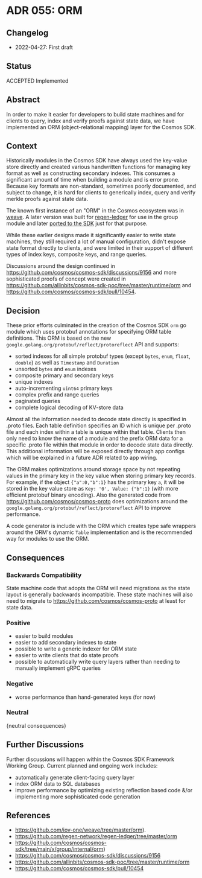 # ADR 055: ORM

## Changelog

* 2022-04-27: First draft

## Status

ACCEPTED Implemented

## Abstract

In order to make it easier for developers to build state machines and for clients to query, index and verify proofs
against state data, we have implemented an ORM (object-relational mapping) layer for the Cosmos SDK.

## Context

Historically modules in the Cosmos SDK have always used the key-value store directly and created various handwritten
functions for managing key format as well as constructing secondary indexes. This consumes a significant amount of
time when building a module and is error prone. Because key formats are non-standard, sometimes poorly documented,
and subject to change, it is hard for clients to generically index, query and verify merkle proofs against state data.

The known first instance of an "ORM" in the Cosmos ecosystem was in [weave](https://github.com/iov-one/weave/tree/master/orm).
A later version was built for [regen-ledger](https://github.com/regen-network/regen-ledger/tree/master/orm) for
use in the group module and later [ported to the SDK](https://github.com/cosmos/cosmos-sdk/tree/main/x/group/internal/orm)
just for that purpose.

While these earlier designs made it significantly easier to write state machines, they still required a lot of manual
configuration, didn't expose state format directly to clients, and were limited in their support of different types
of index keys, composite keys, and range queries.

Discussions around the design continued in https://github.com/cosmos/cosmos-sdk/discussions/9156 and more
sophisticated proofs of concept were created in https://github.com/allinbits/cosmos-sdk-poc/tree/master/runtime/orm
and https://github.com/cosmos/cosmos-sdk/pull/10454.

## Decision

These prior efforts culminated in the creation of the Cosmos SDK `orm` go module which uses protobuf annotations
for specifying ORM table definitions. This ORM is based on the new `google.golang.org/protobuf/reflect/protoreflect`
API and supports:
* sorted indexes for all simple protobuf types (except `bytes`, `enum`, `float`, `double`) as well as `Timestamp` and `Duration`
* unsorted `bytes` and `enum` indexes
* composite primary and secondary keys
* unique indexes
* auto-incrementing `uint64` primary keys
* complex prefix and range queries
* paginated queries
* complete logical decoding of KV-store data

Almost all the information needed to decode state directly is specified in .proto files. Each table definition specifies
an ID which is unique per .proto file and each index within a table is unique within that table. Clients then only need
to know the name of a module and the prefix ORM data for a specific .proto file within that module in order to decode
state data directly. This additional information will be exposed directly through app configs which will be explained
in a future ADR related to app wiring.

The ORM makes optimizations around storage space by not repeating values in the primary key in the key value
when storing primary key records. For example, if the object `{"a":0,"b":1}` has the primary key `a`, it will
be stored in the key value store as `Key: '0', Value: {"b":1}` (with more efficient protobuf binary encoding).
Also the generated code from https://github.com/cosmos/cosmos-proto does optimizations around the
`google.golang.org/protobuf/reflect/protoreflect` API to improve performance.

A code generator is include with the ORM which creates type safe wrappers around the ORM's dynamic `Table`
implementation and is the recommended way for modules to use the ORM.

## Consequences

### Backwards Compatibility

State machine code that adopts the ORM will need migrations as the state layout is generally backwards incompatible.
These state machines will also need to migrate to https://github.com/cosmos/cosmos-proto at least for state data.

### Positive

* easier to build modules
* easier to add secondary indexes to state
* possible to write a generic indexer for ORM state
* easier to write clients that do state proofs
* possible to automatically write query layers rather than needing to manually implement gRPC queries

### Negative

* worse performance than hand-generated keys (for now)

### Neutral

{neutral consequences}

## Further Discussions

Further discussions will happen within the Cosmos SDK Framework Working Group. Current planned and ongoing work includes:
* automatically generate client-facing query layer
* index ORM data to SQL databases
* improve performance by optimizing existing reflection based code &/or implementing more sophisticated code generation 

## References

* https://github.com/iov-one/weave/tree/master/orm).
* https://github.com/regen-network/regen-ledger/tree/master/orm
* https://github.com/cosmos/cosmos-sdk/tree/main/x/group/internal/orm)
* https://github.com/cosmos/cosmos-sdk/discussions/9156
* https://github.com/allinbits/cosmos-sdk-poc/tree/master/runtime/orm
* https://github.com/cosmos/cosmos-sdk/pull/10454